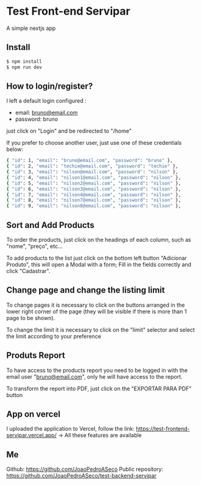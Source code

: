 # Test Front-end Servipar

A simple nextjs app

## Install

```bash
$ npm install
$ npm run dev
```

## How to login/register?

I left a default login configured :

- email: bruno@email.com
- password: bruno

just click on "Login" and be redirected to "/home"

If you prefer to choose another user, just use one of these credentials below:

```bash
{ "id": 1, "email": "bruno@email.com", "password": "bruno" },
{ "id": 2, "email": "techie@email.com", "password": "techie" },
{ "id": 3, "email": "nilson@email.com", "password": "nilson" },
{ "id": 4, "email": "nilson1@email.com", "password": "nilson" },
{ "id": 5, "email": "nilson2@email.com", "password": "nilson" },
{ "id": 6, "email": "nilson3@email.com", "password": "nilson" },
{ "id": 7, "email": "nilson4@email.com", "password": "nilson" },
{ "id": 8, "email": "nilson7@email.com", "password": "nilson" },
{ "id": 9, "email": "nilson8@email.com", "password": "nilson" },
```

## Sort and Add Products

To order the products, just click on the headings of each column, such as "nome", "preço", etc...

To add products to the list just click on the bottom left button "Adicionar Produto", this will open a Modal with a form; Fill in the fields correctly and click "Cadastrar".

## Change page and change the listing limit

To change pages it is necessary to click on the buttons arranged in the lower right corner of the page (they will be visible if there is more than 1 page to be shown).

To change the limit it is necessary to click on the "limit" selector and select the limit according to your preference

## Produts Report

To have access to the products report you need to be logged in with the email user "bruno@email.com", only he will have access to the report.

To transform the report into PDF, just click on the "EXPORTAR PARA PDF" button

## App on vercel

I uploaded the application to Vercel, follow the link: https://test-frontend-servipar.vercel.app/  ->  All these features are available

## Me

Github: https://github.com/JoaoPedroASeco
Public repository: https://github.com/JoaoPedroASeco/test-backend-servipar
